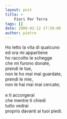 ```yaml
---
layout: post
title: >
    Fiori Per Terra
tags: []
date: 2009-02-12 17:59:00
author: pietro
---
```

Ho letto la vita di qualcuno<br/>ed ora mi appartiene<br/>ho raccolto le schegge<br/>che mi furono donate,<br/>prendi le tue,<br/>non le ho mai mai guardate,<br/>prendi le mie,<br/>non le hai mai mai cercate;<br/><br/>e ti accorgerai<br/>che mentre ti chiedi<br/>tutto vedrai<br/>proprio davanti ai tuoi piedi.
